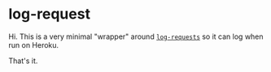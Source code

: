 # log-request

Hi. This is a very minimal "wrapper" around [`log-requests`](https://www.npmjs.com/package/log-requests) so it can log when run on Heroku.

That's it.

